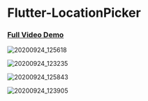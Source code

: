 # Flutter-LocationPicker

### [Full Video Demo](https://drive.google.com/file/d/1SvbgUer8KLrG2KM_eLNnITzRAoMSnhOb/view?usp=sharing)


![20200924_125618](https://user-images.githubusercontent.com/69294119/94114746-6605d900-fe66-11ea-85f7-86294a2b2c9e.gif)

![20200924_123235](https://user-images.githubusercontent.com/69294119/94114764-6a31f680-fe66-11ea-8da0-35df9f24d2cd.gif)

![20200924_125843](https://user-images.githubusercontent.com/69294119/94114775-6dc57d80-fe66-11ea-8a5f-04d690e917f5.gif)

![20200924_123905](https://user-images.githubusercontent.com/69294119/94114781-7027d780-fe66-11ea-85dc-02d2269e6a49.gif)

